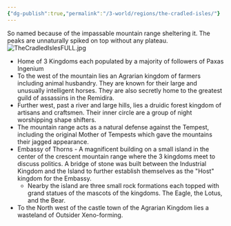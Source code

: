 ```yaml
---
{"dg-publish":true,"permalink":"/3-world/regions/the-cradled-isles/"}
---
```


So named because of the impassable mountain range sheltering it. The peaks are unnaturally spiked on top without any plateau. 
![TheCradledIslesFULL.jpg](/img/user/z_Assets/TheCradledIslesFULL.jpg)
- Home of 3 Kingdoms each populated by a majority of followers of Paxas Ingenium
- To the west of the mountain lies an Agrarian kingdom of farmers including animal husbandry. They are known for their large and unusually intelligent horses. They are also secretly home to the greatest guild of assassins in the Remidira.
- Further west, past a river and large hills, lies a druidic forest kingdom of artisans and craftsmen. Their inner circle are a group of night worshipping shape shifters.
- The mountain range acts as a natural defense against the Tempest, including the original Mother of Tempests which gave the mountains their  jagged appearance.
- Embassy of Thorns - A magnificent building on a small island in the center of the crescent mountain range where the 3 kingdoms meet to discuss politics. A bridge of stone was built between the Industrial Kingdom and the Island to further establish themselves as the "Host" kingdom for the Embassy.
	-  Nearby the island are three small rock formations each topped with grand statues of the mascots of the kingdoms. The Eagle, the Lotus, and the Bear.
- To the North west of the castle town of the Agrarian Kingdom lies a wasteland of Outsider Xeno-forming.